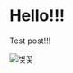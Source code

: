 # Hello!!!

Test post!!!

![벚꽃](https://cdn.pixabay.com/photo/2016/02/27/06/43/cherry-blossom-tree-1225186_960_720.jpg)
